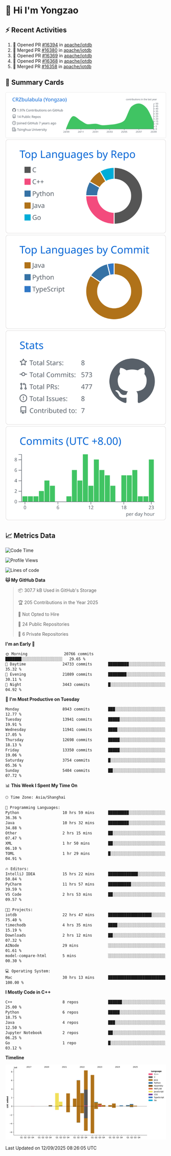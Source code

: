 # 👋 Hi I'm Yongzao

## ⚡ Recent Activities
<!--START_SECTION:activity-->
1. 💪 Opened PR [#16394](https://github.com/apache/iotdb/pull/16394) in [apache/iotdb](https://github.com/apache/iotdb)
2. 🎉 Merged PR [#16380](https://github.com/apache/iotdb/pull/16380) in [apache/iotdb](https://github.com/apache/iotdb)
3. 💪 Opened PR [#16369](https://github.com/apache/iotdb/pull/16369) in [apache/iotdb](https://github.com/apache/iotdb)
4. 💪 Opened PR [#16368](https://github.com/apache/iotdb/pull/16368) in [apache/iotdb](https://github.com/apache/iotdb)
5. 🎉 Merged PR [#16358](https://github.com/apache/iotdb/pull/16358) in [apache/iotdb](https://github.com/apache/iotdb)
<!--END_SECTION:activity-->

## 🎑 Summary Cards

[![](https://raw.githubusercontent.com/CRZbulabula/CRZbulabula/main/profile-summary-card-output/github/0-profile-details.svg)](https://github.com/vn7n24fzkq/github-profile-summary-cards)
[![](https://raw.githubusercontent.com/CRZbulabula/CRZbulabula/main/profile-summary-card-output/github/1-repos-per-language.svg)](https://github.com/vn7n24fzkq/github-profile-summary-cards) [![](https://raw.githubusercontent.com/CRZbulabula/CRZbulabula/main/profile-summary-card-output/github/2-most-commit-language.svg)](https://github.com/vn7n24fzkq/github-profile-summary-cards)
[![](https://raw.githubusercontent.com/CRZbulabula/CRZbulabula/main/profile-summary-card-output/github/3-stats.svg)](https://github.com/vn7n24fzkq/github-profile-summary-cards) [![](https://raw.githubusercontent.com/CRZbulabula/CRZbulabula/main/profile-summary-card-output/github/4-productive-time.svg)](https://github.com/vn7n24fzkq/github-profile-summary-cards)

## 📈 Metrics Data

<!--START_SECTION:waka-->
![Code Time](http://img.shields.io/badge/Code%20Time-1%2C203%20hrs%2022%20mins-blue)

![Profile Views](http://img.shields.io/badge/Profile%20Views-0-blue)

![Lines of code](https://img.shields.io/badge/From%20Hello%20World%20I%27ve%20Written-37.2%20million%20lines%20of%20code-blue)

**🐱 My GitHub Data** 

> 📦 307.7 kB Used in GitHub's Storage 
 > 
> 🏆 205 Contributions in the Year 2025
 > 
> 🚫 Not Opted to Hire
 > 
> 📜 24 Public Repositories 
 > 
> 🔑 6 Private Repositories 
 > 
**I'm an Early 🐤** 

```text
🌞 Morning                20766 commits       ███████░░░░░░░░░░░░░░░░░░   29.65 % 
🌆 Daytime                24733 commits       █████████░░░░░░░░░░░░░░░░   35.32 % 
🌃 Evening                21089 commits       ████████░░░░░░░░░░░░░░░░░   30.11 % 
🌙 Night                  3443 commits        █░░░░░░░░░░░░░░░░░░░░░░░░   04.92 % 
```
📅 **I'm Most Productive on Tuesday** 

```text
Monday                   8943 commits        ███░░░░░░░░░░░░░░░░░░░░░░   12.77 % 
Tuesday                  13941 commits       █████░░░░░░░░░░░░░░░░░░░░   19.91 % 
Wednesday                11941 commits       ████░░░░░░░░░░░░░░░░░░░░░   17.05 % 
Thursday                 12698 commits       █████░░░░░░░░░░░░░░░░░░░░   18.13 % 
Friday                   13350 commits       █████░░░░░░░░░░░░░░░░░░░░   19.06 % 
Saturday                 3754 commits        █░░░░░░░░░░░░░░░░░░░░░░░░   05.36 % 
Sunday                   5404 commits        ██░░░░░░░░░░░░░░░░░░░░░░░   07.72 % 
```


📊 **This Week I Spent My Time On** 

```text
🕑︎ Time Zone: Asia/Shanghai

💬 Programming Languages: 
Python                   10 hrs 59 mins      █████████░░░░░░░░░░░░░░░░   36.36 % 
Java                     10 hrs 32 mins      █████████░░░░░░░░░░░░░░░░   34.88 % 
Other                    2 hrs 15 mins       ██░░░░░░░░░░░░░░░░░░░░░░░   07.47 % 
XML                      1 hr 50 mins        ██░░░░░░░░░░░░░░░░░░░░░░░   06.10 % 
TOML                     1 hr 29 mins        █░░░░░░░░░░░░░░░░░░░░░░░░   04.91 % 

🔥 Editors: 
IntelliJ IDEA            15 hrs 22 mins      █████████████░░░░░░░░░░░░   50.84 % 
PyCharm                  11 hrs 57 mins      ██████████░░░░░░░░░░░░░░░   39.59 % 
VS Code                  2 hrs 53 mins       ██░░░░░░░░░░░░░░░░░░░░░░░   09.57 % 

🐱‍💻 Projects: 
iotdb                    22 hrs 47 mins      ███████████████████░░░░░░   75.40 % 
timechodb                4 hrs 35 mins       ████░░░░░░░░░░░░░░░░░░░░░   15.19 % 
Downloads                2 hrs 12 mins       ██░░░░░░░░░░░░░░░░░░░░░░░   07.32 % 
AINode                   29 mins             ░░░░░░░░░░░░░░░░░░░░░░░░░   01.61 % 
model-compare-html       5 mins              ░░░░░░░░░░░░░░░░░░░░░░░░░   00.30 % 

💻 Operating System: 
Mac                      30 hrs 13 mins      █████████████████████████   100.00 % 
```

**I Mostly Code in C++** 

```text
C++                      8 repos             ██████░░░░░░░░░░░░░░░░░░░   25.00 % 
Python                   6 repos             █████░░░░░░░░░░░░░░░░░░░░   18.75 % 
Java                     4 repos             ███░░░░░░░░░░░░░░░░░░░░░░   12.50 % 
Jupyter Notebook         2 repos             ██░░░░░░░░░░░░░░░░░░░░░░░   06.25 % 
Go                       1 repo              █░░░░░░░░░░░░░░░░░░░░░░░░   03.12 % 
```



**Timeline**

![Lines of Code chart](https://raw.githubusercontent.com/CRZbulabula/CRZbulabula/main/assets/bar_graph.png)


 Last Updated on 12/09/2025 08:26:05 UTC
<!--END_SECTION:waka-->

